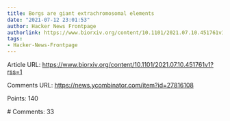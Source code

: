 ```yaml
---
title: Borgs are giant extrachromosomal elements
date: "2021-07-12 23:01:53"
author: Hacker News Frontpage
authorlink: https://www.biorxiv.org/content/10.1101/2021.07.10.451761v1?rss=1
tags:
- Hacker-News-Frontpage
---
```


<p>Article URL: <a href="https://www.biorxiv.org/content/10.1101/2021.07.10.451761v1?rss=1">https://www.biorxiv.org/content/10.1101/2021.07.10.451761v1?rss=1</a></p>
<p>Comments URL: <a href="https://news.ycombinator.com/item?id=27816108">https://news.ycombinator.com/item?id=27816108</a></p>
<p>Points: 140</p>
<p># Comments: 33</p>
